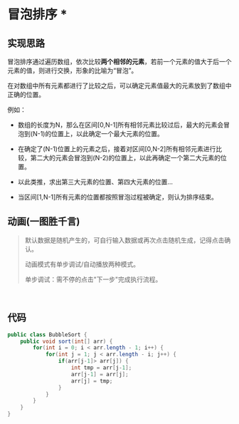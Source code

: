 # 冒泡排序 *

## 实现思路

冒泡排序通过遍历数组，依次比较**两个相邻的元素**，若前一个元素的值大于后一个元素的值，则进行交换，形象的比喻为“冒泡”。

在对数组中所有元素都进行了比较之后，可以确定元素值最大的元素放到了数组中正确的位置。

例如：

- 数组的长度为N，那么在区间[0,N-1]所有相邻元素比较过后，最大的元素会冒泡到(N-1)的位置上，以此确定一个最大元素的位置。

- 在确定了(N-1)位置上的元素之后，接着对区间[0,N-2]所有相邻元素进行比较，第二大的元素会冒泡到(N-2)的位置上，以此再确定一个第二大元素的位置。

- 以此类推，求出第三大元素的位置、第四大元素的位置...

- 当区间[1,N-1]所有元素的位置都按照冒泡过程被确定，则认为排序结束。

## 动画(一图胜千言)

> 默认数据是随机产生的，可自行输入数据或再次点击随机生成，记得点击确认。
>
> 动画模式有单步调试/自动播放两种模式。
>
> 单步调试：需不停的点击"下一步"完成执行流程。

<br>
<bubble-sort />

## 代码

```java
public class BubbleSort {
    public void sort(int[] arr) {
        for(int i = 0; i < arr.length - 1; i++) {
            for(int j = 1; j < arr.length - i; j++) {
                if(arr[j-1]> arr[j]) {
                    int tmp = arr[j-1];
                    arr[j-1] = arr[j];
                    arr[j] = tmp;
                }
            }
        }
    }
}
```